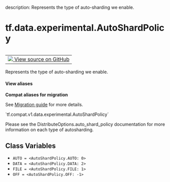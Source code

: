 description: Represents the type of auto-sharding we enable.

<div itemscope itemtype="http://developers.google.com/ReferenceObject">
<meta itemprop="name" content="tf.data.experimental.AutoShardPolicy" />
<meta itemprop="path" content="Stable" />
<meta itemprop="property" content="AUTO"/>
<meta itemprop="property" content="DATA"/>
<meta itemprop="property" content="FILE"/>
<meta itemprop="property" content="OFF"/>
</div>

# tf.data.experimental.AutoShardPolicy

<!-- Insert buttons and diff -->

<table class="tfo-notebook-buttons tfo-api nocontent" align="left">
<td>
  <a target="_blank" href="https://github.com/tensorflow/tensorflow/blob/r2.3/tensorflow/python/data/experimental/ops/distribute_options.py#L27-L36">
    <img src="https://www.tensorflow.org/images/GitHub-Mark-32px.png" />
    View source on GitHub
  </a>
</td>
</table>



Represents the type of auto-sharding we enable.

<section class="expandable">
  <h4 class="showalways">View aliases</h4>
  <p>
<b>Compat aliases for migration</b>
<p>See
<a href="https://www.tensorflow.org/guide/migrate">Migration guide</a> for
more details.</p>
<p>`tf.compat.v1.data.experimental.AutoShardPolicy`</p>
</p>
</section>

<!-- Placeholder for "Used in" -->

Please see the DistributeOptions.auto_shard_policy documentation for more
information on each type of autosharding.

## Class Variables

* `AUTO = <AutoShardPolicy.AUTO: 0>` <a id="AUTO"></a>
* `DATA = <AutoShardPolicy.DATA: 2>` <a id="DATA"></a>
* `FILE = <AutoShardPolicy.FILE: 1>` <a id="FILE"></a>
* `OFF = <AutoShardPolicy.OFF: -1>` <a id="OFF"></a>
